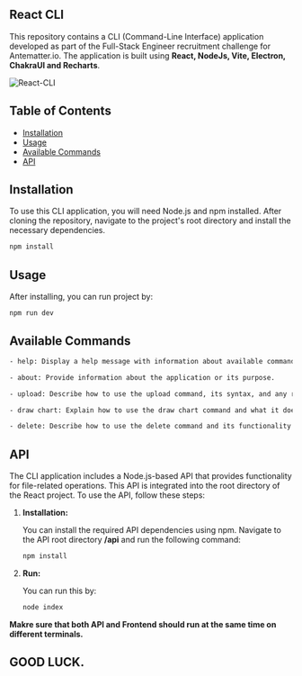 ## React CLI


This repository contains a CLI (Command-Line Interface) application developed as part of the Full-Stack Engineer recruitment challenge for Antematter.io. The application is built using **React, NodeJs, Vite, Electron, ChakraUI and Recharts**.

![React-CLI](https://imgur.com/O3rovKJ.gif)

## Table of Contents

- [Installation](#installation)
- [Usage](#usage)
- [Available Commands](#available-commands)
- [API](#api)

## Installation

To use this CLI application, you will need Node.js and npm installed. After cloning the repository, navigate to the project's root directory and install the necessary dependencies.

```bash
npm install
```

## Usage
After installing, you can run project by:
````
npm run dev
````

## Available Commands
```bash
- help: Display a help message with information about available commands.

- about: Provide information about the application or its purpose.

- upload: Describe how to use the upload command, its syntax, and any required parameters.

- draw chart: Explain how to use the draw chart command and what it does.

- delete: Describe how to use the delete command and its functionality.
````

## API

The CLI application includes a Node.js-based API that provides functionality for file-related operations. This API is integrated into the root directory of the React project. To use the API, follow these steps:

1. **Installation:**

   You can install the required API dependencies using npm. Navigate to the API root directory **/api** and run the following command:

   ```bash
   npm install
   ````
   
2. **Run:**

   You can run this by:

   ```bash
   node index
   ````
   
**Makre sure that both API and Frontend should run at the same time on different terminals.**


## GOOD LUCK.
